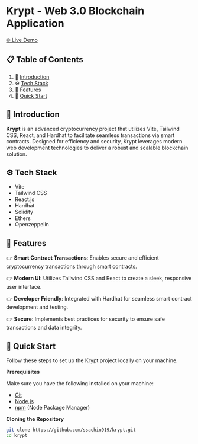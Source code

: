 # Krypt - Web 3.0 Blockchain Application

<a href="https://krypt-pearl.vercel.app">🌐 Live Demo</a>

## 📋 <a name="table">Table of Contents</a>

1. 🤖 [Introduction](#introduction)
2. ⚙️ [Tech Stack](#tech-stack)
3. 🔋 [Features](#features)
4. 🤸 [Quick Start](#quick-start)

## <a name="introduction">🤖 Introduction</a>

**Krypt** is an advanced cryptocurrency project that utilizes Vite, Tailwind CSS, React, and Hardhat to facilitate seamless transactions via smart contracts. Designed for efficiency and security, Krypt leverages modern web development technologies to deliver a robust and scalable blockchain solution.

## <a name="tech-stack">⚙️ Tech Stack</a>

- Vite
- Tailwind CSS
- React.js
- Hardhat
- Solidity
- Ethers
- Openzeppelin

## <a name="features">🔋 Features</a>

👉 **Smart Contract Transactions**: Enables secure and efficient cryptocurrency transactions through smart contracts.

👉 **Modern UI**: Utilizes Tailwind CSS and React to create a sleek, responsive user interface.

👉 **Developer Friendly**: Integrated with Hardhat for seamless smart contract development and testing.

👉 **Secure**: Implements best practices for security to ensure safe transactions and data integrity.

## <a name="quick-start">🤸 Quick Start</a>

Follow these steps to set up the Krypt project locally on your machine.

**Prerequisites**

Make sure you have the following installed on your machine:

- [Git](https://git-scm.com/)
- [Node.js](https://nodejs.org/en)
- [npm](https://www.npmjs.com/) (Node Package Manager)

**Cloning the Repository**

```bash
git clone https://github.com/ssachin919/krypt.git
cd krypt
```
